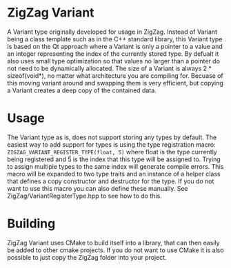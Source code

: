 # ZigZag Variant
A Variant type originally developed for usage in ZigZag. Instead of Variant being a class template such as in the C++ standard library, this Variant type is based on the Qt approach where a Variant is only a pointer to a value and an integer representing the index of the currently stored type. By defualt it also uses small type optimization so that values no larger than a pointer do not need to be dynamically allocated. The size of a Variant is always 2 * sizeof(void*), no matter what architecture you are compiling for. Becuase of this moving variant around and swapping them is very efficient, but copying a Variant creates a deep copy of the contained data.

# Usage
The Variant type as is, does not support storing any types by default. The easiest way to add support for types is using the type registration macro: `ZIGZAG_VARIANT_REGISTER_TYPE(float, 5)` where float is the type currently being registered and 5 is the index that this type will be assigned to. Trying to assign multiple types to the same index will generate compile errors. This macro will be expanded to two type traits and an instance of a helper class that defines a copy constructor and destructor for the type. If you do not want to use this macro you can also define these manually. See ZigZag/VariantRegisterType.hpp to see how to do this.

# Building
ZigZag Variant uses CMake to build itself into a library, that can then easily be added to other cmake projects. If you do not want to use CMake it is also possible to just copy the ZigZag folder into your project.
